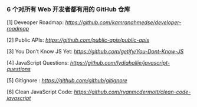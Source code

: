 ### 6 个对所有 Web 开发者都有用的 GitHub 仓库

\[1\] Deveoper Roadmap: _https://github.com/kamranahmedse/developer-roadmap_

\[2\] Public APIs: _https://github.com/public-apis/public-apis_

\[3\] You Don’t Know JS Yet: _https://github.com/getify/You-Dont-Know-JS_

\[4\] JavaScript Questions: _https://github.com/lydiahallie/javascript-questions_

\[5\] Gitignore : _https://github.com/github/gitignore_

\[6\] Clean JavaScript Code: _https://github.com/ryanmcdermott/clean-code-javascript_